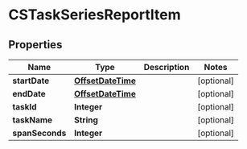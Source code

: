 
# CSTaskSeriesReportItem

## Properties
Name | Type | Description | Notes
------------ | ------------- | ------------- | -------------
**startDate** | [**OffsetDateTime**](OffsetDateTime.md) |  |  [optional]
**endDate** | [**OffsetDateTime**](OffsetDateTime.md) |  |  [optional]
**taskId** | **Integer** |  |  [optional]
**taskName** | **String** |  |  [optional]
**spanSeconds** | **Integer** |  |  [optional]



